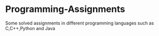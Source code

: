 # Programming-Assignments
Some solved assignments in different programming languages such as C,C++,Python and Java
